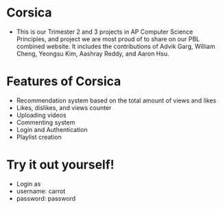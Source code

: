 # Corsica
- This is our Trimester 2 and 3 projects in AP Computer Science Principles, and project we are most proud of to share on our PBL combined website. It includes the contributions of Advik Garg, William Cheng, Yeongsu Kim, Aashray Reddy, and Aaron Hsu.

# Features of Corsica
- Recommendation system based on the total amount of views and likes
- Likes, dislikes, and views counter
- Uploading videos
- Commenting system
- Login and Authentication
- Playlist creation 



# Try it out yourself!
- Login as
- username: carrot
- password: password
